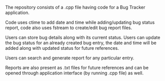The repository consists of a .cpp file having code for a Bug Tracker application.

Code uses ctime to add date and time while adding/updating bug status report, code also uses fstream to create/edit bug report files.

Users can store bug details along with its current status. Users can update the bug status for an already created bug entry, the date and time will be added along with updated status for future references.

Users can search and generate report for any particular entry.

Reports are also present as .txt files for future references and can be opened through application interface (by running .cpp file) as well. 
